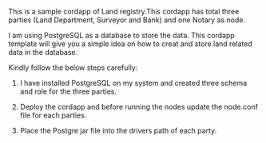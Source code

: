 This is a sample cordapp of Land registry.This cordapp has total three parties (Land Department, Surveyor and Bank) and one Notary as node.

I am using PostgreSQL as a database to store the data. This cordapp template will give you a simple idea on how to creat and store land related data in the database.

Kindly follow the below steps carefully:

1. I have installed PostgreSQL on my system and created three schema and role for the three parties.

2. Deploy the cordapp and before running the nodes update the node.conf file for each parties.

3. Place the Postgre jar file into the drivers path of each party.
